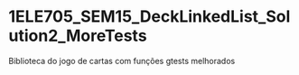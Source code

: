 # 1ELE705_SEM15_DeckLinkedList_Solution2_MoreTests
Biblioteca do jogo de cartas com funções gtests melhorados
